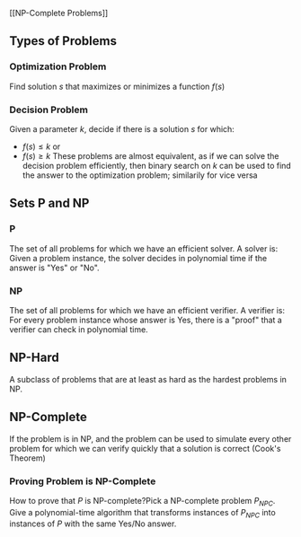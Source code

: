 [[NP-Complete Problems]]

## Types of Problems

### Optimization Problem

Find solution $s$ that maximizes or minimizes a function $f(s)$

### Decision Problem

Given a parameter $k$, decide if there is a solution $s$ for which:

- $f(s) \le k$ or
- $f(s) \ge k$
  These problems are almost equivalent, as if we can solve the decision problem efficiently, then binary search on $k$ can be used to find the answer to the optimization problem; similarily for vice versa

## Sets P and NP

### P

The set of all problems for which we have an efficient solver.
A solver is:
Given a problem instance, the solver decides in polynomial time if the answer is "Yes" or "No".

### NP

The set of all problems for which we have an efficient verifier.
A verifier is:
For every problem instance whose answer is Yes, there is a "proof" that a verifier can check in polynomial time.

## NP-Hard

A subclass of problems that are at least as hard as the hardest problems in NP.

## NP-Complete

If the problem is in NP, and the problem can be used to simulate every other problem for which we can verify quickly that a solution is correct (Cook's Theorem)

### Proving Problem is NP-Complete

How to prove that $P$ is NP-complete?Pick a NP-complete problem $P_{NPC}$. Give a polynomial-time algorithm that transforms instances of $P_{NPC}$ into instances of $P$ with the same Yes/No answer.
